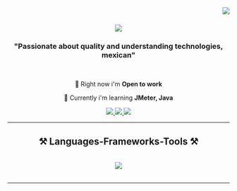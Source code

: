 <img align="right" src="https://visitor-badge.laobi.icu/badge?page_id=JavierMeO.JavierMeO" />

<h1 align="center">
    <img src="https://readme-typing-svg.herokuapp.com/?font=Righteous&size=35&center=true&vCenter=true&width=500&height=70&duration=4000&lines=I+am+Javier!+👋;+Thanks+for+your+visit!;" />
</h1>

<h3 align="center"> "Passionate about quality and understanding technologies, mexican" </h3>

<br/>

<div align="center">
 
 🔭 Right now i'm **Open to work**
 
 🌱 Currently i'm learning **JMeter, Java**

 </div>
 
<div align="center"> 
  <a href="mailto:mezaolivasjavier50@gmail.com">
    <img src="https://img.shields.io/badge/Gmail-333333?style=for-the-badge&logo=gmail&logoColor=red" />
  </a>
  <a href="https://www.linkedin.com/in/meza-olivas-javier/" target="_blank">
    <img src="https://img.shields.io/badge/LinkedIn-0077B5?style=for-the-badge&logo=linkedin&logoColor=white" target="_blank" />
  </a>
  <a href="https://github.com/JavierMeO" target="_blank">
     <img src="https://img.shields.io/badge/Portfolio-FF5722?style=for-the-badge&logo=todoist&logoColor=white" target="_blank" /> <!-- sqlite, safari, google-chrome are other good icon options -->
  </a>
</div>

 <hr/>
 
<h2 align="center">⚒️ Languages-Frameworks-Tools ⚒️</h2>
<br/>
<div align="center">
    <img src="https://skillicons.dev/icons?i=python,pycharm,selenium,postman,git,github,jira,cypress,javascript, azure,sql" />
</div>

<br/>
<hr/>
